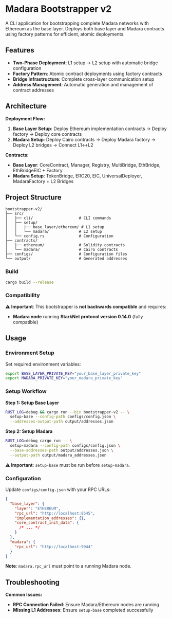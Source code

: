 # Madara Bootstrapper v2

A CLI application for bootstrapping complete Madara networks with Ethereum as the base layer. Deploys both base layer and Madara contracts using factory patterns for efficient, atomic deployments.

## Features

- **Two-Phase Deployment**: L1 setup → L2 setup with automatic bridge configuration
- **Factory Pattern**: Atomic contract deployments using factory contracts
- **Bridge Infrastructure**: Complete cross-layer communication setup
- **Address Management**: Automatic generation and management of contract addresses

## Architecture

**Deployment Flow:**

1. **Base Layer Setup**: Deploy Ethereum implementation contracts → Deploy factory → Deploy core contracts
2. **Madara Setup**: Deploy Cairo contracts → Deploy Madara factory → Deploy L2 bridges → Connect L1↔L2

**Contracts:**

- **Base Layer**: CoreContract, Manager, Registry, MultiBridge, EthBridge, EthBridgeEIC + Factory
- **Madara Setup**: TokenBridge, ERC20, EIC, UniversalDeployer, MadaraFactory + L2 Bridges

## Project Structure

```
bootstrapper-v2/
├── src/
│   ├── cli/                    # CLI commands
│   ├── setup/
│   │   ├── base_layer/ethereum/ # L1 setup
│   │   └── madara/             # L2 setup
│   └── config.rs               # Configuration
├── contracts/
│   ├── ethereum/               # Solidity contracts
│   └── madara/                 # Cairo contracts
├── configs/                    # Configuration files
└── output/                     # Generated addresses
```

### Build

```bash
cargo build --release
```

### Compatibility

⚠️ **Important**: This bootstrapper is **not backwards compatible** and requires:

- **Madara node** running **StarkNet protocol version 0.14.0** (fully compatible)

## Usage

### Environment Setup

Set required environment variables:

```bash
export BASE_LAYER_PRIVATE_KEY="your_base_layer_private_key"
export MADARA_PRIVATE_KEY="your_madara_private_key"
```

### Setup Workflow

**Step 1: Setup Base Layer**

```bash
RUST_LOG=debug && cargo run --bin bootstrapper-v2 -- \
  setup-base --config-path configs/config.json \
  --addresses-output-path output/addresses.json
```

**Step 2: Setup Madara**

```bash
RUST_LOG=debug cargo run -- \
  setup-madara --config-path configs/config.json \
  --base-addresses-path output/addresses.json \
  --output-path output/madara_addresses.json
```

**⚠️ Important**: `setup-base` must be run before `setup-madara`.

### Configuration

Update `configs/config.json` with your RPC URLs:

```json
{
  "base_layer": {
    "layer": "ETHEREUM",
    "rpc_url": "http://localhost:8545",
    "implementation_addresses": {},
    "core_contract_init_data": {
      /* ... */
    }
  },
  "madara": {
    "rpc_url": "http://localhost:9944"
  }
}
```

**Note**: `madara.rpc_url` must point to a running Madara node.

## Troubleshooting

**Common Issues:**

- **RPC Connection Failed**: Ensure Madara/Ethereum nodes are running
- **Missing L1 Addresses**: Ensure `setup-base` completed successfully

